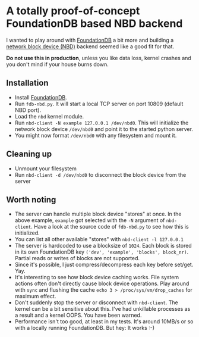 # A totally proof-of-concept FoundationDB based NBD backend

I wanted to play around with [FoundationDB](https://www.foundationdb.org/) a bit more and
building a [network block device (NBD)](https://nbd.sourceforge.io/) backend seemed like
a good fit for that.

**Do not use this in production**, unless you like data loss, kernel crashes and you don't
mind if your house burns down.

## Installation

 * Install [FoundationDB](https://apple.github.io/foundationdb/local-dev.html).
 * Run `fdb-nbd.py`. It will start a local TCP server on port 10809 (default NBD port).
 * Load the `nbd` kernel module.
 * Run `nbd-client -N example 127.0.0.1 /dev/nbd0`. This will initialize the network block device `/dev/nbd0` and point it to the started python server.
 * You might now format `/dev/nbd0` with any filesystem and mount it.

## Cleaning up

 * Unmount your filesystem
 * Run `nbd-client -d /dev/nbd0` to disconnect the block device from the server

## Worth noting

 * The server can handle multiple block device "stores" at once. In the above example, `example` got selected with the `-N` argument of `nbd-client`. Have a look at the source code of `fdb-nbd.py` to see how this is initialized.
 * You can list all other available "stores" with `nbd-client -l 127.0.0.1`
 * The server is hardcoded to use a blocksize of `1024`. Each block is stored in its own FoundationDB key `('dev', 'example', 'blocks', block_nr)`. Partial reads or writes of blocks are not supported.
 * Since it's possible, I just compress/decompress each key before set/get. Yay.
 * It's interesting to see how block device caching works. File system actions often don't directly cause block device operations. Play around with `sync` and flushing the cache `echo 3 > /proc/sys/vm/drop_caches` for maximum effect.
 * Don't suddenly stop the server or disconnect with `nbd-client`. The kernel can be a bit sensitive about this. I've had unkillable processes as a result and a kernel OOPS. You have been warned.
 * Performance isn't too good, at least in my tests. It's around 10MB/s or so with a locally running FoundationDB. But hey: It works :-)
